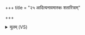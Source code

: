 +++
title = "२५ आदित्यनावमारुक्षः शतारित्राम्"

+++
<details><summary>मूलम् (VS)</summary>

आदि॑त्य॒नाव॒मारु॑क्षः श॒तारि॑त्रां स्व॒स्तये॑।  
अह॒र्मात्य॑पीपरो॒ रात्रिं॑ स॒त्राति॑पारय ॥
</details>